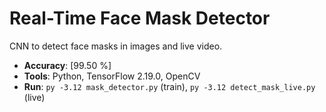 # Real-Time Face Mask Detector
CNN to detect face masks in images and live video.  
- **Accuracy**: [99.50 %] 
- **Tools**: Python, TensorFlow 2.19.0, OpenCV  
- **Run**: `py -3.12 mask_detector.py` (train), `py -3.12 detect_mask_live.py` (live)  
